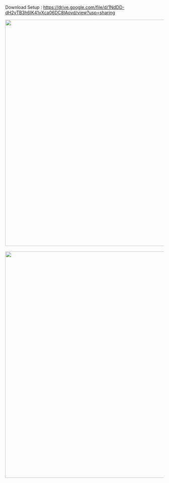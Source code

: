 Download Setup : https://drive.google.com/file/d/1NdDD-dH2yTB3h6IK41vXca06DC8IAovd/view?usp=sharing



<div align="center">
  <img src="https://github.com/JUSTSAIF/CinemanaShabakaty_DiscordStatus/blob/main/pic/1.png?raw=true" width="720px" />
  <br />
  <br />
  <img src="https://github.com/JUSTSAIF/CinemanaShabakaty_DiscordStatus/blob/main/pic/2.png?raw=true" width="720px"/>
</div>
